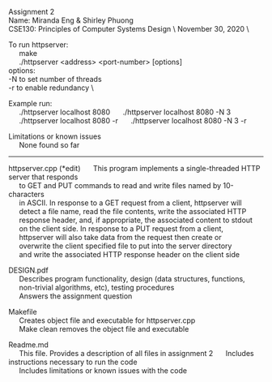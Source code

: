 Assignment 2 \
Name: Miranda Eng & Shirley Phuong \
CSE130: Principles of Computer Systems Design \ 
November 30, 2020 \

To run httpserver: \
	&ensp;&ensp;&ensp;make \
	&ensp;&ensp;&ensp;./httpserver &lt;address&gt; &lt;port-number&gt; [options] \
  options: \
  -N to set number of threads \
  -r to enable redundancy \

Example run:  
	&ensp;&ensp;&ensp;./httpserver localhost 8080
	&ensp;&ensp;&ensp;./httpserver localhost 8080 -N 3
	&ensp;&ensp;&ensp;./httpserver localhost 8080 -r
	&ensp;&ensp;&ensp;./httpserver localhost 8080 -N 3 -r

Limitations or known issues  
	&ensp;&ensp;&ensp;None found so far  

-------------------------------------------------

httpserver.cpp   (\*edit)
	&ensp;&ensp;&ensp;This program implements a single-threaded HTTP server that responds  
	&ensp;&ensp;&ensp;to GET and PUT commands to read and write files named by 10-characters  
	&ensp;&ensp;&ensp;in ASCII. In response to a GET request from a client, httpserver will  
	&ensp;&ensp;&ensp;detect a file name, read the file contents, write the associated HTTP  
	&ensp;&ensp;&ensp;response header, and, if appropriate, the associated content to stdout  
	&ensp;&ensp;&ensp;on the client side. In response to a PUT request from a client,  
	&ensp;&ensp;&ensp;httpserver will also take data from the request then create or  
	&ensp;&ensp;&ensp;overwrite the client specified file to put into the server directory  
	&ensp;&ensp;&ensp;and write the associated HTTP response header on the client side  

DESIGN.pdf  
	&ensp;&ensp;&ensp;Describes program functionality, design (data structures, functions,  
	&ensp;&ensp;&ensp;non-trivial algorithms, etc), testing procedures  
	&ensp;&ensp;&ensp;Answers the assignment question  

Makefile  
	&ensp;&ensp;&ensp;Creates object file and executable for httpserver.cpp  
	&ensp;&ensp;&ensp;Make clean removes the object file and executable  

Readme.md  
	&ensp;&ensp;&ensp;This file. Provides a description of all files in assignment 2 
	&ensp;&ensp;&ensp;Includes instructions necessary to run the code  
	&ensp;&ensp;&ensp;Includes limitations or known issues with the code  
